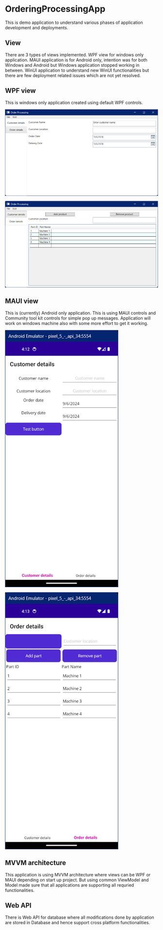 # OrderingProcessingApp

This is demo application to understand various phases of application development and deployments.

## View

There are 3 types of views implemented. WPF view for windows only application. MAUI application is for Android only, intention was for both Windows and Android but Windows application stopped working in between. WinUI application to understand new WinUI functionalities but there are few deployment related issues which are not yet resolved.

## WPF view

This is windows only application created using default WPF controls.

![WPF View 1](Images/WPF_Customer.png)

![WPF View 2](Images/WPF_Order.png)

## MAUI view

This is (currently) Android only application. This is using MAUI controls and Community tool kit controls for simple pop up messages. Application will work on windows machine also with some more effort to get it working.

![MAUI View 1](Images/MAUI_Customer.png)

![MAUI View 2](Images/MAUI_Order.png)

## MVVM architecture

This application is using MVVM architecture where views can be WPF or MAUI depending on start up project. But using common ViewModel and Model made sure that all applications are supporting all requried functionalities.

## Web API

There is Web API for database where all modifications done by application are stored in Database and hence support cross platform functionalities.